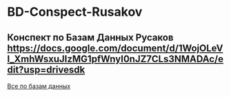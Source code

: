# BD-Conspect-Rusakov
Конспект по Базам Данных Русаков
https://docs.google.com/document/d/1WojOLeVl_XmhWsxuJIzMG1pfWnyI0nJZ7CLs3NMADAc/edit?usp=drivesdk 
--------
[Все по базам данных](https://drive.google.com/drive/folders/14X5s0aaO3KKar7mC6Xe8IYYMH6CimMKJ?usp=drive_link)
